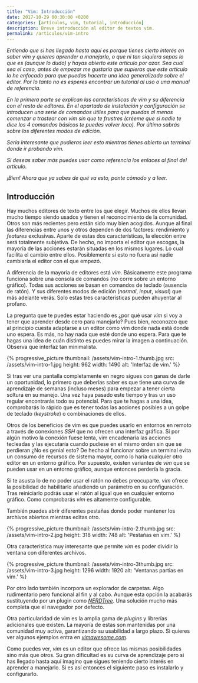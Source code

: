```yaml
---
title: "Vim: Introducción"
date: 2017-10-29 00:30:00 +0200
categories: [artículos, vim, tutorial, introducción]
description: Breve introducción al editor de textos vim.
permalink: /articulos/vim-intro
---
```

_Entiendo que si has llegado hasta aquí es porque tienes cierto interés en saber vim y quieres aprender a manejarlo, o que ni tan siquiera sepas lo que es (aunque lo dudo) y hayas abierto este artículo por azar. Sea cual sea el caso, antes de empezar me gustaría que supieras que este artículo lo he enfocado para que puedas hacerte una idea generalizada sobre el editor. Por lo tanto no es esperes encontrar un tutorial al uso o una manual de referencia._

_En la primera parte se explican las características de vim y su diferencia con el resto de editores. En el apartado de instalación y configuración se introducen una serie de comandos útiles para que puedas al menos comenzar a trastear con vim sin que te frustres (créeme que si nadie te dice los 4 comandos básicos te puedes volver loco). Por último sabrás sobre los diferentes modos de edición._

_Sería interesante que pudieras leer esto mientras tienes abierto un terminal donde ir probando vim._

_Si deseas saber más puedes usar como referencia los enlaces al final del artículo._

_¡Bien! Ahora que ya sabes de qué va esto, ponte cómodo y a leer._

## Introducción
Hay muchos editores de texto entre los que elegir. Muchos de ellos llevan mucho tiempo siendo usados y tienen el reconocimiento de la comunidad. Otros son más recientes pero están sido muy bien acogidos. Aunque al final las diferencias entre unos y otros dependen de dos factores: rendimiento y _features_ exclusivas. Aparte de estas dos características, la elección entre será totalmente subjetiva. De hecho, no importa el editor que escogas, la mayoría de las acciones estarán situadas en los mismos lugares. Lo cual facilita el cambio entre ellos. Posiblemente si esto no fuera así nadie cambiaría el editor con el que empezó.

A diferencia de la mayoría de editores está _vim_. Básicamente este programa funciona sobre una consola de comandos (no corre sobre un entorno gráfico). Todas sus acciones se basan en comandos de teclado (ausencia de ratón). Y sus diferentes modos de edición (_normal_, _input_, _visual_) que más adelante verás. Solo estas tres características pueden ahuyentar al profano.

La pregunta que te puedes estar haciendo es ¿por qué usar _vim_ si voy a tener que aprender desde cero para manejarlo? Pues bien, reconozco que al principio cuesta adaptarse a un editor como vim donde nada está donde uno espera. Es más, no hay nada que esté donde uno espera. Para que te hagas una idea de cuán distinto es puedes mirar la imagen a continuación. Observa que interfaz tan minimalista.

{% progressive_picture
  thumbnail: /assets/vim-intro-1.thumb.jpg
  src: /assets/vim-intro-1.jpg
  height: 962
  width: 1490
  alt: 'Interfaz de vim.' %}

Si tras ver una pantalla completamente en negro sigues con ganas de darle un oportunidad, lo primero que deberías saber es que tiene una curva de aprendizaje de semanas (incluso meses) para empezar a tener cierta soltura en su manejo. Una vez haya pasado este tiempo y tras un uso regular encontrarás todo su potencial. Para que te hagas a una idea, comprobarás lo rápido que es tener todas las acciones posibles a un golpe de teclado (_keystroke_) o combinaciones de ellos.

Otros de los beneficios de vim es que puedes usarlo en entornos en remoto a través de conexiones _SSH_ que no ofrecen una interfaz gráfica. Si por algún motivo la conexión fuese lenta, vim encadenaría las acciones tecleadas y las ejecutaría cuando pudiese en el mismo orden sin que se perdieran ¿No es genial esto? De hecho al funcionar sobre un terminal evita un consumo de recursos de sistema mayor, como lo haría cualquier otro editor en un entorno gráfico. Por supuesto, existen variantes de _vim_ que se pueden usar en un entorno gráfico, aunque entonces perdería la gracia.

Si te asusta lo de no poder usar el ratón no debes preocuparte. _vim_ ofrece la posibilidad de habilitarlo añadiendo un parámetro en su configuración. Tras reiniciarlo podrás usar el ratón al igual que en cualquier entorno gráfico. Como comprobarás _vim_ es altamente configurable.

También puedes abrir diferentes pestañas donde poder mantener los archivos abiertos mientras editas otro.

{% progressive_picture
  thumbnail: /assets/vim-intro-2.thumb.jpg
  src: /assets/vim-intro-2.jpg
  height: 318
  width: 748
  alt: 'Pestañas en vim.' %}

Otra característica muy interesante que permite _vim_ es poder dividir la ventana con diferentes archivos.

{% progressive_picture
  thumbnail: /assets/vim-intro-3thumb.jpg
  src: /assets/vim-intro-3.jpg
  height: 1296
  width: 1920
  alt: 'Ventanas partias en vim.' %}

Por otro lado también incorpora un explorador de carpetas. Algo rudimentario pero funcional al fin y al cabo. Aunque esta opción la acabarás sustituyendo por un plugin como [_NERDTree_][nerdtree]. Una solución mucho más completa que el navegador por defecto.

Otra particularidad de vim es la amplia gama de _plugins_ y librerías adicionales que existen. La mayoría de estas son mantenidas por una comunidad muy activa, garantizando su usabilidad a largo plazo. Si quieres ver algunos ejemplos entra en [_vimawesome.com_][vimawesome].

Como puedes ver, _vim_ es un editor que ofrece las mismas posibilidades sino más que otros. Su gran dificultad es su curva de aprendizaje pero si has llegado hasta aquí imagino que sigues teniendo cierto interés en aprender a manejarlo. Si es así entonces el siguiente paso es instalarlo y configurarlo.

[nerdtree]: https://github.com/scrooloose/nerdtree
[vimawesome]: https://vimawesome.com/